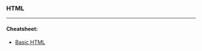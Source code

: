 ### HTML

---

#### Cheatsheet:
- [Basic HTML](https://github.com/UffaModey/cheatsheet/blob/basic-html/HTML/Basic%20HTML.pdf)